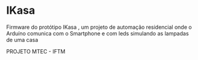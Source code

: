 ﻿# IKasa
Firmware do protótipo IKasa , um projeto de automação residencial onde o Arduíno comunica com o Smartphone e com leds simulando  as lampadas de uma casa

PROJETO MTEC - IFTM
